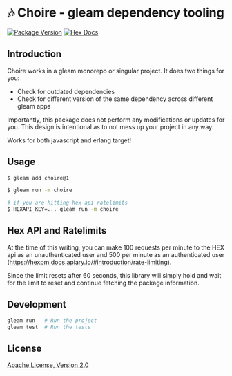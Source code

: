 # 🎶 Choire - gleam dependency tooling

[![Package Version](https://img.shields.io/hexpm/v/choire)](https://hex.pm/packages/choire)
[![Hex Docs](https://img.shields.io/badge/hex-docs-ffaff3)](https://hexdocs.pm/choire/)

## Introduction

Choire works in a gleam monorepo or singular project. It does two things for you:
- Check for outdated dependencies
- Check for different version of the same dependency across different gleam apps

Importantly, this package does not perform any modifications or updates for you.
This design is intentional as to not mess up your project in any way.

Works for both javascript and erlang target!

## Usage

```sh
$ gleam add choire@1
```

```sh
$ gleam run -m choire

# if you are hitting hex api ratelimits
$ HEXAPI_KEY=... gleam run -m choire
```

## Hex API and Ratelimits

At the time of this writing, you can make 100 requests per minute to the HEX api as an
unauthenticated user and 500 per minute as an authenticated user
(https://hexpm.docs.apiary.io/#introduction/rate-limiting).

Since the limit resets after 60 seconds, this library will simply hold and wait for the limit
to reset and continue fetching the package information.

## Development

```sh
gleam run   # Run the project
gleam test  # Run the tests
```

## License
[Apache License, Version 2.0](./LICENSE)
